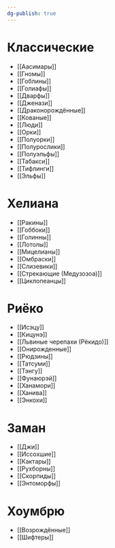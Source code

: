 ```yaml
---
dg-publish: true
---
```

# Классические
- [[Аасимары]]
- [[Гномы]]
- [[Гоблины]]
- [[Голиафы]]
- [[Дварфы]]
- [[Дженази]]
- [[Драконорождённые]]
- [[Кованые]]
- [[Люди]]
- [[Орки]]
- [[Полуорки]]
- [[Полурослики]]
- [[Полуэльфы]]
- [[Табакси]]
- [[Тифлинги]]
- [[Эльфы]]

# Хелиана
- [[Ракины]]
- [[Гоббоки]]
- [[Голинны]]
- [[Лотолы]]
- [[Мицелианы]]
- [[Омбраски]]
- [[Слизевики]]
- [[Стрекающие (Медузозоа)]]
- [[Циклопеанцы]]

# Риёко
- [[Исэцу]]
- [[Кицунэ]]
- [[Львиные черепахи (Рёкидо)]]
- [[Онирожденные]]
- [[Рюдзины]]
- [[Татсуми]]
- [[Тэнгу]]
- [[Фунаюрэй]]
- [[Ханамори]]
- [[Ханива]]
- [[Энкохи]]

# Заман
- [[Джи]]
- [[Иссохшие]]
- [[Кактары]]
- [[Рухборны]]
- [[Скорпиды]]
- [[Энтоморфы]]

# Хоумбрю
- [[Возрождённые]]
- [[Шифтеры]]